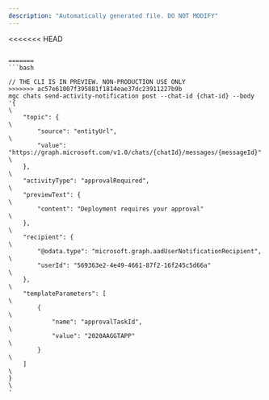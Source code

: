 ```yaml
---
description: "Automatically generated file. DO NOT MODIFY"
---
```


<<<<<<< HEAD
```cli

=======
```bash

// THE CLI IS IN PREVIEW. NON-PRODUCTION USE ONLY
>>>>>>> ac57e61007f395881f1814eae37dc23911227b9b
mgc chats send-activity-notification post --chat-id {chat-id} --body '{\
    "topic": {\
        "source": "entityUrl",\
        "value": "https://graph.microsoft.com/v1.0/chats/{chatId}/messages/{messageId}"\
    },\
    "activityType": "approvalRequired",\
    "previewText": {\
        "content": "Deployment requires your approval"\
    },\
    "recipient": {\
        "@odata.type": "microsoft.graph.aadUserNotificationRecipient",\
        "userId": "569363e2-4e49-4661-87f2-16f245c5d66a"\
    },\
    "templateParameters": [\
        {\
            "name": "approvalTaskId",\
            "value": "2020AAGGTAPP"\
        }\
    ]\
}\
'

```